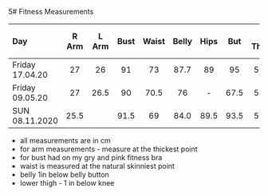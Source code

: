  5# Fitness Measurements

| Day | R Arm | L Arm | Bust | Waist | Belly | Hips | But |R Thigh | L Thigh| R Top knee  | R Top knee |
|:---|:----:|:----:|:----:|:----:|:----:|:----:|:----:|:----:|:----:|:----:| :----:|
| Friday 17.04.20 | 27 | 26  | 91  | 73  | 87.7  | 89  | 95  | 57.5  | 57.5 | 41  |  41 |
| Friday 09.05.20 | 27 | 26.5  | 90  | 70.5  | 76 | -  |  67.5  | 54.5  | 55 | 41.5  |  40 |
| SUN 08.11.2020  | 25.5  |   | 91.5 | 69 | 84.0 | 89.5 |  93.5 | 53.5 |  53.5 | 42.5  | 41


- all measurements are in cm
- for arm measurements - measure at the thickest point
- for bust had on my gry and pink fitness bra
- waist is measured at the natural skinniest point
- belly 1in below belly button
- lower thigh - 1 in below knee